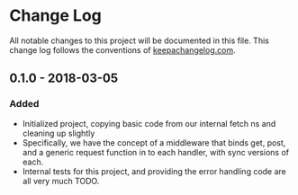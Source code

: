 # Change Log
All notable changes to this project will be documented in this file. This change log follows the conventions of [keepachangelog.com](http://keepachangelog.com/).

## 0.1.0 - 2018-03-05
### Added
- Initialized project, copying basic code from our internal fetch ns and cleaning up slightly
- Specifically, we have the concept of a middleware that binds get, post, and a generic request function in to each handler, with sync versions of each.
- Internal tests for this project, and providing the error handling code are all very much TODO.

[Unreleased]: https://github.com/geenyio/fetch/compare/0.1.1...HEAD
[0.1.1]: https://github.com/geenyio/fetch/compare/0.1.0...0.1.1
